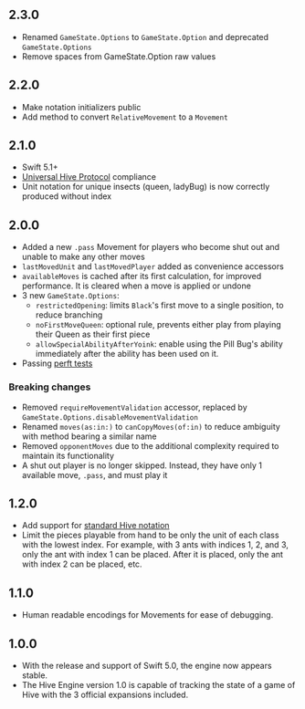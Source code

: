 ## 2.3.0

* Renamed `GameState.Options` to `GameState.Option` and deprecated `GameState.Options`
* Remove spaces from GameState.Option raw values

## 2.2.0

* Make notation initializers public
* Add method to convert `RelativeMovement` to a `Movement`

## 2.1.0

* Swift 5.1+
* [Universal Hive Protocol](https://github.com/jonthysell/Mzinga/wiki/UniversalHiveProtocol) compliance
* Unit notation for unique insects (queen, ladyBug) is now correctly produced without index


## 2.0.0

* Added a new `.pass` Movement for players who become shut out and unable to make any other moves
* `lastMovedUnit` and `lastMovedPlayer` added as convenience accessors
* `availableMoves` is cached after its first calculation, for improved performance. It is cleared when a move is applied or undone
* 3 new `GameState.Options`:
    * `restrictedOpening`: limits `Black`'s first move to a single position, to reduce branching
    * `noFirstMoveQueen`: optional rule, prevents either play from playing their Queen as their first piece
    * `allowSpecialAbilityAfterYoink`: enable using the Pill Bug's ability immediately after the ability has been used on it.
* Passing [perft tests](https://github.com/jonthysell/Mzinga/wiki/Perft)

### Breaking changes
* Removed `requireMovementValidation` accessor, replaced by `GameState.Options.disableMovementValidation`
* Renamed `moves(as:in:)` to `canCopyMoves(of:in)` to reduce ambiguity with method bearing a similar name
* Removed `opponentMoves` due to the additional complexity required to maintain its functionality
* A shut out player is no longer skipped. Instead, they have only 1 available move, `.pass`, and must play it

## 1.2.0

* Add support for [standard Hive notation](http://www.boardspace.net/english/about_hive_notation.html)
* Limit the pieces playable from hand to be only the unit of each class with the lowest index. For example, with 3 ants with indices 1, 2, and 3, only the ant with index 1 can be placed. After it is placed, only the ant with index 2 can be placed, etc.

## 1.1.0

* Human readable encodings for Movements for ease of debugging.

## 1.0.0

* With the release and support of Swift 5.0, the engine now appears stable.
* The Hive Engine version 1.0 is capable of tracking the state of a game of Hive with the 3 official expansions included.